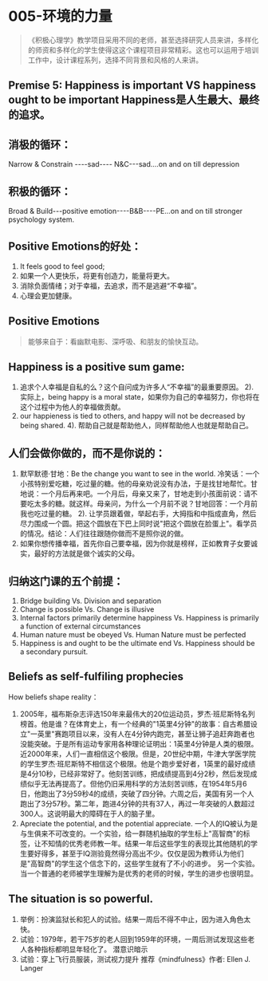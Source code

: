 # 005-环境的力量
>《积极心理学》教学项目采用不同的老师，甚至选择研究人员来讲，多样化的师资和多样化的学生使得这这个课程项目非常精彩。这也可以运用于培训工作中，设计课程系列，选择不同背景和风格的人来讲。
##  Premise 5: Happiness is important VS happiness ought to be important Happiness是人生最大、最终的追求。 
## 消极的循环：
Narrow & Constrain ----sad---- N&C---sad....on and on till depression 
## 积极的循环：
Broad & Build---positive emotion----B&B----PE...on and on till stronger psychology system. 
## Positive Emotions的好处：
1. It feels good to feel good; 
2.  如果一个人更快乐，将更有创造力，能量将更大。
3. 消除负面情绪；对于幸福，去追求，而不是逃避“不幸福”。
4. 心理会更加健康。 
## Positive Emotions
> 能够来自于：看幽默电影、深呼吸、和朋友的愉快互动。 
## Happiness is a positive sum game: 
1. 追求个人幸福是自私的么？这个自问成为许多人“不幸福”的最重要原因。
2). 实际上，being happy is a moral state，如果你为自己的幸福努力，你也将在这个过程中为他人的幸福做贡献。 
3. our happieness is tied to others, and happy will not be decreased by being shared. 
4). 帮助自己就是帮助他人，同样帮助他人也就是帮助自己。 
## 人们会做你做的，而不是你说的：
1.  默罕默德·甘地：Be the change you want to see in the world. 冷笑话：一个小孩特别爱吃糖，吃过量的糖。他的母亲劝说没有办法，于是找甘地帮忙。甘地说：一个月后再来吧。一个月后，母亲又来了，甘地走到小孩面前说：请不要吃太多的糖。就这样。母亲问，为什么一个月前不说？甘地回答：一个月前我也吃过量的糖。 
2). 让学员跟着做，举起右手，大拇指和中指成直角，然后尽力围成一个圆。把这个圆放在下巴上同时说"把这个圆放在脸蛋上"。看学员的情况。结论：人们往往跟随你做而不是照你说的做。
3. 如果你想传播幸福，首先你自己要幸福，因为你就是榜样，正如教育子女要诚实，最好的方法就是做个诚实的父母。 
## 归纳这门课的五个前提： 
1. Bridge building Vs. Division and separation 
2. Change is possible Vs. Change is illusive 
3. Internal factors primarily determine happiness Vs. Happiness is primarily a function of external circumstances 
4. Human nature must be obeyed Vs. Human Nature must be perfected 
5. Happiness is and ought to be the ultimate end Vs. Happiness should be a secondary pursuit. 
## Beliefs as self-fulfiling prophecies
How beliefs shape reality：
1. 2005年，福布斯杂志评选150年来最伟大的20位运动员，罗杰·班尼斯特名列榜首。他是谁？在体育史上，有一个经典的"1英里4分钟"的故事：自古希腊设立"一英里"赛跑项目以来，没有人在4分钟内跑完，甚至让狮子追赶奔跑者也没能突破。于是所有运动专家用各种理论证明出：1英里4分钟是人类的极限。近2000年来，人们一直相信这个极限。但是，20世纪中期，牛津大学医学院的学生罗杰·班尼斯特不相信这个极限。他是个跑步爱好者，1英里的最好成绩是4分10秒，已经非常好了。他刻苦训练，把成绩提高到4分2秒，然后发现成绩似乎无法再提高了。但他仍旧采用科学的方法刻苦训练，在1954年5月6日，他跑出了3分59秒4的成绩，突破了四分钟。六周之后，美国有另一个人跑出了3分57秒。第二年，跑进4分钟的共有37人，再过一年突破的人数超过300人。这说明最大的障碍在于人的脑子里。
2. Apreciate the potential, and the potential appreciate. 一个人的IQ被认为是与生俱来不可改变的。一个实验，给一群随机抽取的学生标上"高智商"的标签，让不知情的优秀老师教一年。结果一年后这些学生的表现比其他随机的学生要好得多，甚至于IQ测验竟然得分高出不少。仅仅是因为教师认为他们是"高智商"的学生这个信念下的，这些学生就有了不小的进步。 另一个实验。当一个普通的老师被学生理解为是优秀的老师的时候，学生的进步也很明显。
## The situation is so powerful. 
1. 举例：扮演监狱长和犯人的试验。结果一周后不得不中止，因为进入角色太快。 
2. 试验：1979年，若干75岁的老人回到1959年的环境，一周后测试发现这些老人各种指标都明显年轻化了。  潜意识暗示
3. 试验：穿上飞行员服装，测试视力提升 推荐《mindfulness》作者: Ellen J. Langer 
